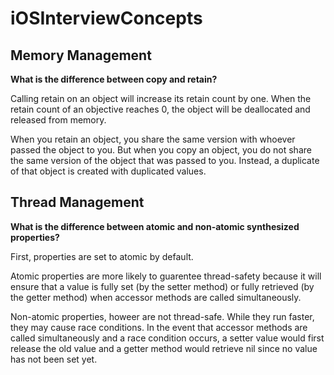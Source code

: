 # iOSInterviewConcepts
## Memory Management

**What is the difference between copy and retain?**

Calling retain on an object will increase its retain count by one. When the retain count of an objective reaches 0, the object will be deallocated and released from memory.

When you retain an object, you share the same version with whoever passed the object to you. But when you copy an object, you do not share the same version of the object that was passed to you. Instead, a duplicate of that object is created with duplicated values.

## Thread Management

**What is the difference between atomic and non-atomic synthesized properties?**

First, properties are set to atomic by default. 

Atomic properties are more likely to guarentee thread-safety because it will ensure that a value is fully set (by the setter method) or fully retrieved (by the getter method) when accessor methods are called simultaneously.

Non-atomic properties, howeer are not thread-safe. While they run faster, they may cause race conditions. In the event that accessor methods are called simultaneously and a race condition occurs, a setter value would first release the old value and a getter method would retrieve nil since no value has not been set yet.
